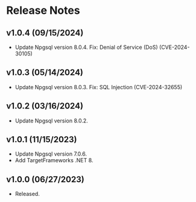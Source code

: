 # Release Notes

## v1.0.4 (09/15/2024)

* Update Npgsql version 8.0.4.
  Fix: Denial of Service (DoS) (CVE-2024-30105)

## v1.0.3 (05/14/2024)

* Update Npgsql version 8.0.3.
  Fix: SQL Injection (CVE-2024-32655)

## v1.0.2 (03/16/2024)

* Update Npgsql version 8.0.2.

## v1.0.1 (11/15/2023)

* Update Npgsql version 7.0.6.
* Add TargetFrameworks .NET 8.

## v1.0.0 (06/27/2023)

* Released.
